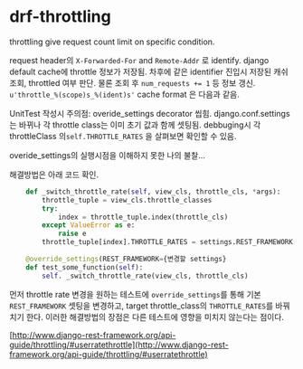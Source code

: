 # drf-throttling
throttling give request count limit on specific condition.

request header의 `X-Forwarded-For` and `Remote-Addr` 로 identify. django default cache에 throttle 정보가 저장됨. 차후에 같은 identifier 진입시 저장된 캐쉬 조회, throttled 여부 판단. 물론 조회 후 `num_requests += 1` 등 정보 갱신. `u'throttle_%(scope)s_%(ident)s'` cache format 은 다음과 같음.


UnitTest 작성시 주의점: overide_settings decorator 씹힘. django.conf.settings는 바뀌나 각 throttle class는 이미 초기 값과 함께 셋팅됨. debbuging시 각 throttleClass 의`self.THROTTLE_RATES` 을 살펴보면 확인할 수 있음.

overide_settings의 실행시점을 이해하지 못한 나의 불찰...

해결방법은 아래 코드 확인.

```python
    def _switch_throttle_rate(self, view_cls, throttle_cls, *args):
        throttle_tuple = view_cls.throttle_classes
        try:
            index = throttle_tuple.index(throttle_cls)
        except ValueError as e:
            raise e
        throttle_tuple[index].THROTTLE_RATES = settings.REST_FRAMEWORK['DEFAULT_THROTTLE_RATES']
        
    @override_settings(REST_FRAMEWORK={변경할 settings}
    def test_some_function(self):
    	self. _switch_throttle_rate(view_cls, throttle_cls)
```

먼저 throttle rate 변경을 원하는 테스트에 `override_settings`를 통해 기본 `REST_FRAMEWORK` 셋팅을 변경하고, target throttle_class의 `THROTTLE_RATES`를 바꿔치기 한다. 이러한 해결방법의 장점은 다른 테스트에 영향을 미치지 않는다는 점이다.


[http://www.django-rest-framework.org/api-guide/throttling/#userratethrottle](http://www.django-rest-framework.org/api-guide/throttling/#userratethrottle)